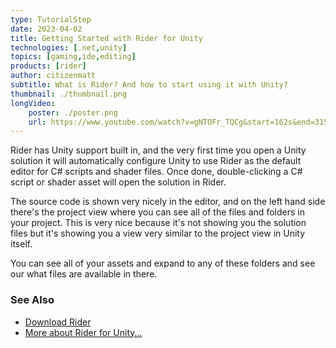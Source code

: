 ```yaml
---
type: TutorialStep
date: 2023-04-02
title: Getting Started with Rider for Unity
technologies: [.net,unity]
topics: [gaming,ide,editing]
products: [rider]
author: citizenmatt
subtitle: What is Rider? And how to start using it with Unity?
thumbnail: ./thumbnail.png
longVideo: 
    poster: ./poster.png
    url: https://www.youtube.com/watch?v=gNTOFr_TQCg&start=162s&end=315s
---
```


Rider has Unity support built in, and the very first time you open a Unity solution it will automatically configure Unity to use Rider as the default editor for C# scripts and shader files.
Once done, double-clicking a C# script or shader asset will open the solution in Rider.

The source code is shown very nicely in the editor, and on the left hand side there's the project view where you can see all of the files and folders in your project. This is very nice because it's not showing you the solution files but it's showing you a view very similar to the project view in Unity itself.

You can see all of your assets and expand to any of these folders and see our what files are available in there.

### See Also

- [Download Rider](https://www.jetbrains.com/rider/download/)
- [More about Rider for Unity...](https://www.jetbrains.com/lp/dotnet-unity/)